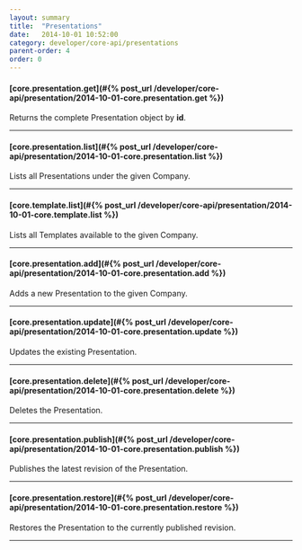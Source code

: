 ```yaml
---
layout: summary
title:  "Presentations"
date:   2014-10-01 10:52:00
category: developer/core-api/presentations
parent-order: 4
order: 0
---
```


#### [core.presentation.get](#{% post_url /developer/core-api/presentation/2014-10-01-core.presentation.get %})

Returns the complete Presentation object by **id**.

***

#### [core.presentation.list](#{% post_url /developer/core-api/presentation/2014-10-01-core.presentation.list %})

Lists all Presentations under the given Company.

***

#### [core.template.list](#{% post_url /developer/core-api/presentation/2014-10-01-core.template.list %})

Lists all Templates available to the given Company.

***

#### [core.presentation.add](#{% post_url /developer/core-api/presentation/2014-10-01-core.presentation.add %})

Adds a new Presentation to the given Company.

***

#### [core.presentation.update](#{% post_url /developer/core-api/presentation/2014-10-01-core.presentation.update %})

Updates the existing Presentation.

***

#### [core.presentation.delete](#{% post_url /developer/core-api/presentation/2014-10-01-core.presentation.delete %})

Deletes the Presentation.

***

#### [core.presentation.publish](#{% post_url /developer/core-api/presentation/2014-10-01-core.presentation.publish %})

Publishes the latest revision of the Presentation.

***

#### [core.presentation.restore](#{% post_url /developer/core-api/presentation/2014-10-01-core.presentation.restore %})

Restores the Presentation to the currently published revision.

***